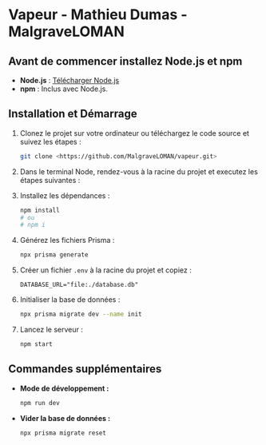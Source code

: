 # Vapeur - Mathieu Dumas - MalgraveLOMAN

## Avant de commencer installez Node.js et npm

- **Node.js** : [Télécharger Node.js](https://nodejs.org/)
- **npm** : Inclus avec Node.js.

## Installation et Démarrage

1. Clonez le projet sur votre ordinateur ou téléchargez le code source et suivez les étapes :
   ```bash
   git clone <https://github.com/MalgraveLOMAN/vapeur.git>
   ```

2. Dans le terminal Node, rendez-vous à la racine du projet et executez les étapes suivantes :

3. Installez les dépendances :
   ```bash
   npm install
   # ou
   # npm i
   ```

4. Générez les fichiers Prisma :
   ```bash
   npx prisma generate
   ```

5. Créer un fichier `.env` à la racine du projet et copiez :
   ```env
   DATABASE_URL="file:./database.db"
   ```

6. Initialiser la base de données :
   ```bash
   npx prisma migrate dev --name init
   ```

7. Lancez le serveur :
   ```bash
   npm start
   ```

## Commandes supplémentaires

- **Mode de développement :**
  ```bash
  npm run dev
  ```

- **Vider la base de données :**
  ```bash
  npx prisma migrate reset
  ```